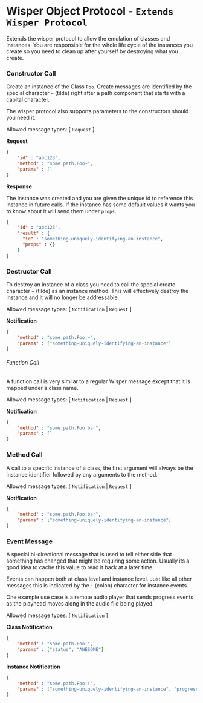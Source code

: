 # Wisper Object Protocol - `Extends Wisper Protocol`

Extends the wisper protocol to allow the emulation of classes and instances. You are responsible for the whole life cycle of the instances you create so you need to clean up after yourself by destroying what you create.

### Constructor Call

Create an instance of the Class `Foo`. Create messages are identified by the special character `~` (tilde) right after a path component that starts with a capital character. 

The wisper protocol also supports parameters to the constructors should you need it.

Allowed message types: [ `Request` ]

**Request**
```json
{
    "id" : "abc123",
    "method" : "some.path.Foo~",
    "params" : []
}
```

**Response**

The instance was created and you are given the unique id to reference this instance in future calls. If the instance has some default values it wants you to know about it will send them under `props`.

```json
{
    "id" : "abc123",
    "result" : {
      "id" : "something-uniquely-identifying-an-instance",
      "props" : {}
    }
}
```

### Destructor Call

To destroy an instance of a class you need to call the special create character `~` (tilde) as an instance method. This will effectively destroy the instance and it will no longer be addressable.

Allowed message types: [ `Notification` | `Request` ]

**Notification**

```json
{
    "method" : "some.path.Foo:~",
    "params" : ["something-uniquely-identifying-an-instance"]
}
```


###### Function Call

A function call is very similar to a regular Wisper message except that it is mapped under a class name.

Allowed message types: [ `Notification` | `Request` ]

**Notification**

```json
{
    "method" : "some.path.Foo.bar",
    "params" : []
}
```


### Method Call

A call to a specific instance of a class, the first argument will always be the instance identifier followed by any arguments to the method.

Allowed message types: [ `Notification` | `Request` ]

**Notification**

```json
{
    "method" : "some.path.Foo:bar",
    "params" : ["something-uniquely-identifying-an-instance"]
}
```


### Event Message

A special bi-directional message that is used to tell either side that something has changed that might be requiring some action. Usually its a good idea to cache this value to read it back at a later time.

Events can happen both at class level and instance level. Just like all other messages this is indicated by the `:` (colon) character for instance events.

One example use case is a remote audio player that sends progress events as the playhead moves along in the audio file being played.

Allowed message types: [ `Notification` ]

**Class Notification**

```json
{
    "method" : "some.path.Foo!",
    "params" : ["status", "AWESOME"]
}
```

**Instance Notification**

```json
{
    "method" : "some.path.Foo:!",
    "params" : ["something-uniquely-identifying-an-instance", "progress", 134.45]
}
```
